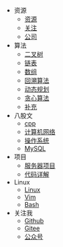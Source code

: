 - 资源
  - [资源](资源/资源.md)
  - [关注](资源/关注.md)
  - [公司](资源/公司.md)
- 算法
  - [二叉树](算法/二叉树.md)
  - [链表](算法/链表.md)
  - [数组](算法/数组.md)
  - [回溯算法](算法/回溯算法.md)
  - [动态规划](算法/动态规划.md)
  - [贪心算法](算法/贪心算法.md)
  - [补充](算法/补充.md)
- 八股文
  - [cpp](八股文/cpp.md)
  - [计算机网络](八股文/计算机网络.md)
  - [操作系统](八股文/操作系统.md)
  - [MySQL](八股文/MySQL.md)
- 项目
  - [服务器项目](项目/webserver项目.md)
  - [代码详解](项目/webserver代码详解.md)
- Linux
  - [Linux](Linux/Linux.md)
  - [Vim](Linux/Vim.md)
  - [Bash](Linux/Bash.md)
- 关注我
  - [Github](https://github.com/CARLOSGP2021)
  - [Gitee](https://gitee.com/gp21)
  - [公众号](https://mp.weixin.qq.com/s/7g-udFr5KpgzbG0ly7IExw)
